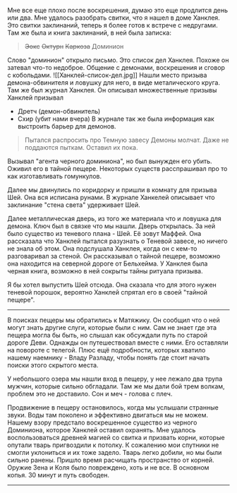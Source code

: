 Мне все еще плохо после воскрешения, думаю это еще продлится день или два.
Мне удалось разобрать свитки, что я нашел в доме Ханклея. Это свитки заклинаний, теперь я более готов к встрече с недругами.
Там же была и книга заклинаний, в ней была записка:
>~~Эокс~~
>~~Октурн~~
>~~Каркоза~~
>Доминион

Слово "доминион" открыло письмо. Это список дел Ханклея. Похоже он затевал что-то недоброе. Общение с демонами, воскрешения и сговор с кобольдами.
![[Ханклей-список-дел.jpg]]
Нашли место призыва демона-обвинителя и ловушку для него, в виде металического круга. Там же был журнал Ханклея. Он описывал множественные призывы
Ханклей призывал
- Дретч (демон-обвинитель)
- Схир (убит нами вчера)
В журнале так же была информация как выстроить барьер для демонов.
> Пытался распросить про Темную завесу
> Демоны молчат. Даже не поддаются пыткам. Оставил их пока.

Вызывал "агента черного доминиона", но был вынужден его убить. Оживил его в тайной пещере.
Некоторых существ расспрашивал про то как изготавливать гомункулов.

Далее мы двинулись по коридорку и пришли в комнату для призыва Шей. Она вся исписана рунами. В журнале Ханкелей описывает что заклинание "стена света" удерживает Шей. 

Далее металлическая дверь, из того же материала что и ловушка для демона. Ключ был в связке что мы нашли. Дверь открылась. За ней было существо из теневого плана - Шей. Её зовут Маффей. Она рассказала что Ханклей пытался разузнать о Теневой завесе, но ничего не знала об этом.
Она подслушала Ханклея, когда он с кем-то разговаривал за стеной. Он рассказывал о тайной пещере, возможно она находится на северной дороге от Бельхейма.
У Ханклея была черная книга, возможно в ней сокрыты тайны ритуала призыва.

Я бы хотел выпустить Шей отсюда. Она сказала что для этого нужен теневой порошок, вероятно Ханклей спрятал его в своей "тайной пещере".

---
В поисках пещеры мы обратились к Матяжику. Он сообщил что о ней могут знать другие слуги, которые были с ним. Сам не знает где эта пещера могла бы быть, но слышал как обсуждали путь по старой дороге Деви. Однажды он путешествовал вместе с ними. Его оставляли на повороте с телегой. Плюс ещё подробности, которых хватило нашему наемнику - Владу Разладу, чтобы понять где стоит начать поиски этого скрытого места.

У небольшого озера мы нашли вход в пещеру, у нее лежало два трупа мужчин, которые сильно обгладали. Там же мы дали бой трем волкам, проблем это не доставило. Сон и меч - голова с плеч.

Продвижение в пещеру остановилось, когда мы услышали странные звуки. Воды там поколено и эффективно двигаться мы не можем.
Нашему взору предстало воскрешенное существо из черного Доминиона, которое Ханклей оставил охранять.
Мне удалось воспользоваться древней магией со свитка и призвать корни, которые опутали тварь  пригвоздили к потолку.
К сожалению мои спутники не смогли уклониться и их тоже задело. Тварь легко добили, но мы были сильно ранены.
Пришло время расчищать пространство от корней. Оружие Зена и Коля было повреждено, хоть и не все. В основном копья. 30 минут и путь свободен.

---


